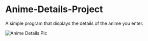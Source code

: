 # Anime-Details-Project
A simple program that displays the details of the anime you enter.

![Anime Details Pic](https://user-images.githubusercontent.com/105561324/209348076-c0beb352-c3e6-43c8-a5ba-d1b469ed110a.jpg)
